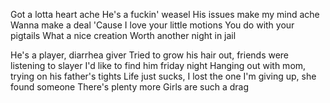 Got a lotta heart ache
He's a fuckin' weasel
His issues make my mind ache
Wanna make a deal
'Cause I love your little motions
You do with your pigtails
What a nice creation
Worth another night in jail

He's a player, diarrhea giver
Tried to grow his hair out, friends were listening to slayer
I'd like to find him friday night
Hanging out with mom, trying on his father's tights
Life just sucks, I lost the one
I'm giving up, she found someone
There's plenty more
Girls are such a drag

